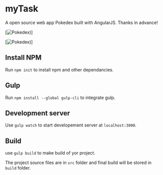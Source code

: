 # myTask

A open source web app Pokedex built with AngularJS.
Thanks in advance!

[![Pokedex](https://goo.gl/rMSytN))]

[![Pokedex](https://goo.gl/tzbU7r))]

## Install NPM

Run `npm init` to install npm and other dependancies.


## Gulp

Run `npm install --global gulp-cli` to integrate gulp.

## Development server

Use `gulp watch` to start developement server at `localhost:3000`.


## Build 

use `gulp build` to make build of yor project.

The project source files are in `src` folder and final build will be stored in `build` folder.


